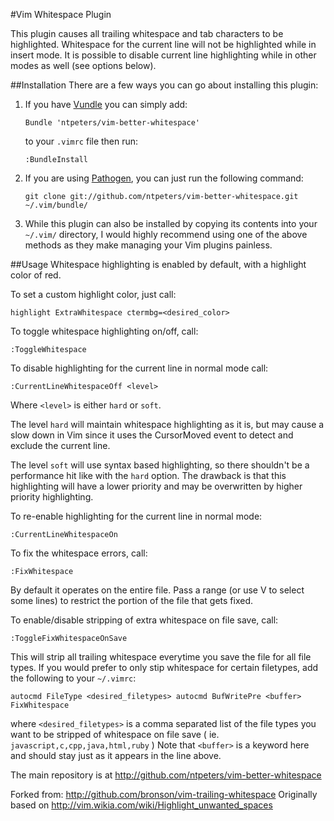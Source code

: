 #Vim Whitespace Plugin

This plugin causes all trailing whitespace and tab characters to be
highlighted. Whitespace for the current line will not be highlighted
while in insert mode. It is possible to disable current line highlighting while in other
modes as well (see options below).

##Installation
There are a few ways you can go about installing this plugin:

1.  If you have [Vundle](https://github.com/gmarik/Vundle.vim) you can simply add:
    ```
    Bundle 'ntpeters/vim-better-whitespace'
    ```
    to your `.vimrc` file then run:
    ```
    :BundleInstall
    ```
2.  If you are using [Pathogen](https://github.com/tpope/vim-pathogen), you can just run the following command:
    ```
    git clone git://github.com/ntpeters/vim-better-whitespace.git ~/.vim/bundle/
    ```
3.  While this plugin can also be installed by copying its contents into your `~/.vim/` directory, I would highly recommend using one of the above methods as they make managing your Vim plugins painless.

##Usage
Whitespace highlighting is enabled by default, with a highlight color of red.

To set a custom highlight color, just call:
```
highlight ExtraWhitespace ctermbg=<desired_color>
```

To toggle whitespace highlighting on/off, call:
```
:ToggleWhitespace
```

To disable highlighting for the current line in normal mode call:
```
:CurrentLineWhitespaceOff <level>
```
Where `<level>` is either `hard` or `soft`.

The level `hard` will maintain whitespace highlighting as it is, but may
cause a slow down in Vim since it uses the CursorMoved event to detect and
exclude the current line.

The level `soft` will use syntax based highlighting, so there shouldn't be
a performance hit like with the `hard` option.  The drawback is that this
highlighting will have a lower priority and may be overwritten by higher
priority highlighting.

To re-enable highlighting for the current line in normal mode:
```
:CurrentLineWhitespaceOn
```

To fix the whitespace errors, call:
```
:FixWhitespace
```
By default it operates on the entire file.
Pass a range (or use V to select some lines) to restrict the portion of the
file that gets fixed.

To enable/disable stripping of extra whitespace on file save, call:
```
:ToggleFixWhitespaceOnSave
```
This will strip all trailing whitespace everytime you save the file for all file
types.  If you would prefer to only stip whitespace for certain filetypes, add
the following to your `~/.vimrc`:
```
autocmd FileType <desired_filetypes> autocmd BufWritePre <buffer> FixWhitespace
```
where `<desired_filetypes>` is a comma separated list of the file types you want
to be stripped of whitespace on file save ( ie. `javascript,c,cpp,java,html,ruby` )
Note that `<buffer>` is a keyword here and should stay just as it appears in the line above.

The main repository is at http://github.com/ntpeters/vim-better-whitespace

Forked from: http://github.com/bronson/vim-trailing-whitespace
Originally based on http://vim.wikia.com/wiki/Highlight_unwanted_spaces
